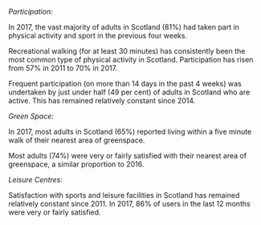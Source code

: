 *Participation:* 

In 2017, the vast majority of adults in Scotland (81%) had taken part in physical activity and sport in the previous four weeks.

Recreational walking (for at least 30 minutes) has consistently been the most common type of physical activity in Scotland. Participation has risen from 57% in 2011 to 70% in 2017.

Frequent participation (on more than 14 days in the past 4 weeks) was undertaken by just under half (49 per cent) of adults in Scotland who are active. This has remained relatively constant since 2014.


*Green Space:*

In 2017, most adults in Scotland (65%) reported living within a five minute walk of their nearest area of greenspace.  

Most adults (74%) were very or fairly satisfied with their nearest area of greenspace, a similar proportion to 2016.


*Leisure Centres:*

Satisfaction with sports and leisure facilities in Scotland has remained relatively constant since 2011. In 2017, 86% of users in the last 12 months were very or fairly satisfied.

 

